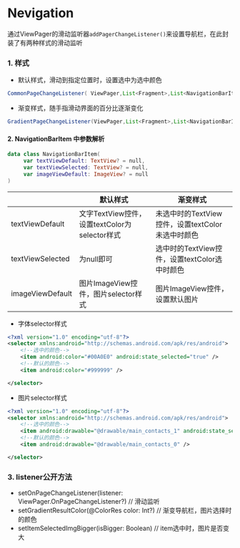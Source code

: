 # Nevigation

通过ViewPager的滑动监听器`addPagerChangeListener()`来设置导航栏，在此封装了有两种样式的滑动监听

### 1. 样式

- 默认样式，滑动到指定位置时，设置选中为选中颜色

```java
CommonPageChangeListener( ViewPager,List<Fragment>,List<NavigationBarItem>)
```

- 渐变样式，随手指滑动界面的百分比逐渐变化

```java
GradientPageChangeListener(ViewPager,List<Fragment>,List<NavigationBarItem>)
```


#### 2. NavigationBarItem 中参数解析

``` kotlin
data class NavigationBarItem(
     var textViewDefault: TextView? = null, 
     var textViewSelected: TextView? = null, 
     var imageViewDefault: ImageView? = null 
)
```

|| 默认样式 | 渐变样式
|------|------|------
|textViewDefault|文字TextView控件，设置textColor为selector样式 | 未选中时的TextView控件，设置textColor未选中时颜色
|textViewSelected|为null即可 |选中时的TextView控件，设置textColor选中时颜色
|imageViewDefault|图片ImageView控件，图片selector样式 |图片ImageView控件，设置默认图片

- 字体selector样式
``` xml
<?xml version="1.0" encoding="utf-8"?>
<selector xmlns:android="http://schemas.android.com/apk/res/android">
    <!--选中的颜色-->
    <item android:color="#00A0E0" android:state_selected="true" />
    <!--默认的颜色-->
    <item android:color="#999999" />

</selector>
``` 

- 图片selector样式
```xml
<?xml version="1.0" encoding="utf-8"?>
<selector xmlns:android="http://schemas.android.com/apk/res/android">
    <!--选中的颜色-->
    <item android:drawable="@drawable/main_contacts_1" android:state_selected="true" />
    <!--默认的颜色-->
    <item android:drawable="@drawable/main_contacts_0" />

</selector>
```

### 3. listener公开方法

- setOnPageChangeListener(listener: ViewPager.OnPageChangeListener?) // 滑动监听
- setGradientResultColor(@ColorRes color: Int?) // 渐变导航栏，图片选择时的颜色
- setItemSelectedImgBigger(isBigger: Boolean) // item选中时，图片是否变大




